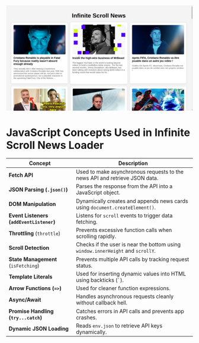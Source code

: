 ![alt text](./output/image.png)

# JavaScript Concepts Used in Infinite Scroll News Loader

| Concept                    | Description |
|----------------------------|-------------|
| **Fetch API**              | Used to make asynchronous requests to the news API and retrieve JSON data. |
| **JSON Parsing (`.json()`)** | Parses the response from the API into a JavaScript object. |
| **DOM Manipulation**        | Dynamically creates and appends news cards using `document.createElement()`. |
| **Event Listeners (`addEventListener`)** | Listens for `scroll` events to trigger data fetching. |
| **Throttling** (`throttle`) | Prevents excessive function calls when scrolling rapidly. |
| **Scroll Detection**        | Checks if the user is near the bottom using `window.innerHeight` and `scrollY`. |
| **State Management** (`isFetching`) | Prevents multiple API calls by tracking request status. |
| **Template Literals**       | Used for inserting dynamic values into HTML using backticks (`` ` ``). |
| **Arrow Functions (`=>`)**  | Used for cleaner function expressions. |
| **Async/Await**            | Handles asynchronous requests cleanly without callback hell. |
| **Promise Handling (`try...catch`)** | Catches errors in API calls and prevents app crashes. |
| **Dynamic JSON Loading**    | Reads `env.json` to retrieve API keys dynamically. |

